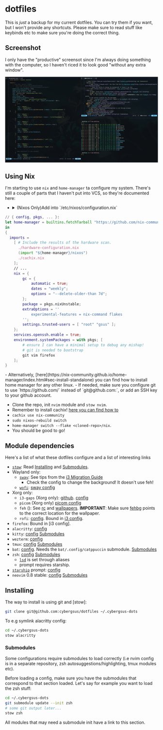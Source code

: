 [Submodules]: #submodules


# dotfiles

This is *just* a backup for my current dotfiles. You can try them if you want,
but I won't provide any shortcuts. Please make sure to read stuff like keybinds
etc to make sure you're doing the correct thing.

## Screenshot

I only have the "productive" screensot since I'm always doing something with the
computer, so I haven't riced it to look good "without any extra window".

![busy screenshot](screenshots/work.png)

## Using Nix

I'm starting to use `nix` and `home-manager` ta configure my system.
There's still a couple of parts that I haven't put into VCS, so they're
documented here:

-  <details><summary> (Nixos Only)Add into `/etc/nixos/configuration.nix`</summary>

```nix
// { config, pkgs, ... }:
let home-manager = builtins.fetchTarball "https://github.com/nix-community/home-manager/archive/master.tar.gz";
in
{
  imports =
    [ # Include the results of the hardware scan.
      ./hardware-configuration.nix
      (import "${home-manager}/nixos")
      ./cachix.nix
    ];
    // ...
    nix = {
        gc = {
            automatic = true;
            dates = "weekly";
            options = "--delete-older-than 7d";
        };
        package = pkgs.nixUnstable;
        extraOptions = ''
            experimental-features = nix-command flakes
        '';
        settings.trusted-users = [ "root" "gsus" ];
    };
    services.openssh.enable = true;
    environment.systemPackages = with pkgs; [ 
        # ensure I can have a minimal setup to debug any mishap!
        # git is needed to bootstrap
        git vim firefox
    ];
}
```
</details>
- Alternatively, [here](https://nix-community.github.io/home-manager/index.html#sec-install-standalone) you can find how to install home manager for any other linux.
- If needed, make sure you configure git to use `https://github.com/` instead of
`git@github.com:`, or add an SSH key to your github account. 

- Clone the repo, init `nvim` module and `stow nvim`.
- Remember to install cachix! [here you can find how to](https://docs.cachix.org/installation)
- `cachix use nix-community`
- `sudo nixos-rebuild switch`
- `home-manager switch --flake <cloned-repo>/nix`.
- You should be good to go!


## Module dependencies

Here's a list of what these dotfiles configure and a list of interesting links

- [`stow`](https://www.gnu.org/software/stow/): Read [Installing](#installing) and [Submodules].
- Wayland only:
    - [`sway`](https://swaywm.org/): See tips from the [i3 Migration Guide](https://github.com/swaywm/sway/wiki/i3-Migration-Guide)
        - Check the config to change the background! It doesn't use feh!
    - [`wofi`](https://hg.sr.ht/~scoopta/wofi): [sway config](sway/.config/sway)
- Xorg only:
    - `i3-gaps` (Xorg only): [github](https://github.com/Airblader/i3). [config](./i3/.i3/config)
    - `picom` (Xorg only) [picom config](./picom/.config/picom)
    - `feh` (): See [rc](./rc) and [wallpapers](./wallpapers). **IMPORTANT**: Make sure [fehbg](./rc/.fehbg) points
      to the correct location for the wallpaper.
    - `rofi`: [config](rofi/.config/rofi). Bound in [i3 config](./i3/.i3/config).
- `firefox`: Bound in [i3 config].
- `alacritty`: [config](./alacritty/.config/alacritty/alacritty.yml)
- `kitty`: [config](./kitty/.config/kitty/kitty.conf) [Submodules]
- `wezterm`: [config](./wezterm/.config/wezterm/wezterm.lua)
- `tmux`: [config](./tmux) [Submodules]
- `bat`: [config](bat/.config/bat). Needs the `bat/.config/catppuccin` submodule. [Submodules]
- `zsh`: [config](./zsh) [Submodules]
    - [`lsd`](https://github.com/Peltoche/lsd) is set through aliases
    - prompt requires starship.
- [`starship`](https://starship.rs/) prompt:
  [config](starship/.config/starship.toml)
- `neovim` 0.8 stable: [config](./nvim/.config/nvim) [Submodules]


## Installing

The way to install is using git and [stow]:

```sh
git clone git@github.com:cybergsus/dotfiles ~/.cybergsus-dots
```

To e.g symlink alacritty config:

```sh
cd ~/.cybergsus-dots
stow alacritty
```


### Submodules

Some configurations require submodules to load correctly (i.e nvim config is in
a separate repository, zsh autosuggestions/highlighting, tmux modules etc).

Before loading a config, make sure you have the submodules that correspond to
that section loaded. Let's say for example you want to load the zsh stuff:

```sh
cd ~/.cybergsus-dots
git submodule update --init zsh
# some git output later...
stow zsh
```

All modules that may need a submodule init have a link to this section.


<!-- TODO: add nushell? -->
